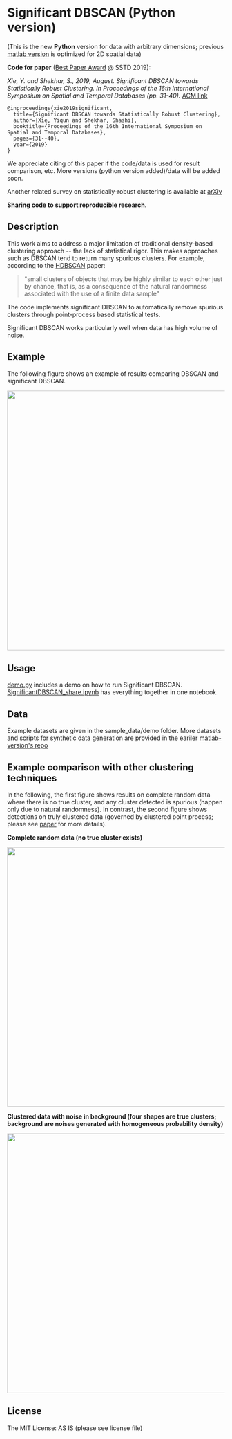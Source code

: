 # Significant DBSCAN (Python version)
(This is the new **Python** version for data with arbitrary dimensions; previous [matlab version](https://github.com/yqthanks/Significant-DBSCAN-matlab) is optimized for 2D spatial data)

**Code for paper** ([Best Paper Award](http://sstd2019.org/program.html) @ SSTD 2019):

*Xie, Y. and Shekhar, S., 2019, August. Significant DBSCAN towards Statistically Robust Clustering. In Proceedings of the 16th International Symposium on Spatial and Temporal Databases (pp. 31-40).* [ACM link](https://dl.acm.org/doi/abs/10.1145/3340964.3340968)

```
@inproceedings{xie2019significant,
  title={Significant DBSCAN towards Statistically Robust Clustering},
  author={Xie, Yiqun and Shekhar, Shashi},
  booktitle={Proceedings of the 16th International Symposium on Spatial and Temporal Databases},
  pages={31--40},
  year={2019}
}
```

We appreciate citing of this paper if the code/data is used for result comparison, etc. More versions (python version added)/data will be added soon.

Another related survey on statistically-robust clustering is available at [arXiv](https://arxiv.org/pdf/2103.12019.pdf)

**Sharing code to support reproducible research.**

## Description
This work aims to address a major limitation of traditional density-based clustering approach -- the lack of statistical rigor. This makes approaches such as DBSCAN tend to return many spurious clusters. For example, according to the [HDBSCAN](https://link.springer.com/chapter/10.1007/978-3-642-37456-2_14) paper: 
>"small clusters of objects that may be highly similar to each other just by chance, that is, as a consequence of the natural randomness associated with the use of a finite data sample"

The code implements significant DBSCAN to automatically remove spurious clusters through point-process based statistical tests.

Significant DBSCAN works particularly well when data has high volume of noise.

## Example
The following figure shows an example of results comparing DBSCAN and significant DBSCAN.

<!--![Example](https://github.com/yqthanks/significantDBSCAN/blob/master/example_results.png)-->
<img src="https://github.com/yqthanks/significantDBSCAN/blob/master/example_results.png" width="600">

## Usage
[demo.py](https://github.com/yqthanks/significantDBSCAN-python/blob/master/demo.py) includes a demo on how to run Significant DBSCAN.
[SignificantDBSCAN_share.ipynb](https://github.com/yqthanks/significantDBSCAN-python/blob/master/SignificantDBSCAN_share.ipynb) has everything together in one notebook.

## Data
Example datasets are given in the sample_data/demo folder.
More datasets and scripts for synthetic data generation are provided in the eariler [matlab-version's repo](https://github.com/yqthanks/Significant-DBSCAN-matlab/tree/master/synthetic_data)

## Example comparison with other clustering techniques

In the following, the first figure shows results on complete random data where there is no true cluster, and any cluster detected is spurious (happen only due to natural randomness). In contrast, the second figure shows detections on truly clustered data (governed by clustered point process; please see [paper](https://dl.acm.org/doi/abs/10.1145/3340964.3340968) for more details).

**Complete random data (no true cluster exists)**

<!-- ![randomdata](https://github.com/yqthanks/significantDBSCAN/blob/master/example_data_and_results/comparison1_random_data.png) -->
<img src="https://github.com/yqthanks/significantDBSCAN/blob/master/example_data_and_results/comparison1_random_data.png" width="600">


**Clustered data with noise in background (four shapes are true clusters; background are noises generated with homogeneous probability density)**

<!-- ![clustereddata](https://github.com/yqthanks/significantDBSCAN/blob/master/example_data_and_results/comparison2_clustered_data.png) -->
<img src="https://github.com/yqthanks/significantDBSCAN/blob/master/example_data_and_results/comparison2_clustered_data.png" width="600">

## License

The MIT License: AS IS (please see license file)

